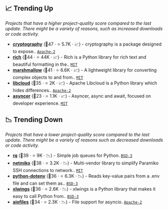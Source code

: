## 📈 Trending Up

_Projects that have a higher project-quality score compared to the last update. There might be a variety of reasons, such as increased downloads or code activity._

- <b><a href="https://github.com/pyca/cryptography">cryptography</a></b> (🥇47 ·  ⭐ 5.7K · 📈) - cryptography is a package designed to expose.. <code><a href="http://bit.ly/3nYMfla">Apache-2</a></code>
- <b><a href="https://github.com/Textualize/rich">rich</a></b> (🥇44 ·  ⭐ 44K · 📈) - Rich is a Python library for rich text and beautiful formatting in the.. <code><a href="http://bit.ly/34MBwT8">MIT</a></code>
- <b><a href="https://github.com/marshmallow-code/marshmallow">marshmallow</a></b> (🥈41 ·  ⭐ 6.6K · 📈) - A lightweight library for converting complex objects to and from.. <code><a href="http://bit.ly/34MBwT8">MIT</a></code>
- <b><a href="https://github.com/apache/libcloud">libcloud</a></b> (🥈35 ·  ⭐ 2K · 📈) - Apache Libcloud is a Python library which hides differences.. <code><a href="http://bit.ly/3nYMfla">Apache-2</a></code>
- <b><a href="https://github.com/tiangolo/asyncer">asyncer</a></b> (🥉23 ·  ⭐ 1.1K · 📈) - Asyncer, async and await, focused on developer experience. <code><a href="http://bit.ly/34MBwT8">MIT</a></code>

## 📉 Trending Down

_Projects that have a lower project-quality score compared to the last update. There might be a variety of reasons such as decreased downloads or code activity._

- <b><a href="https://github.com/rq/rq">rq</a></b> (🥇39 ·  ⭐ 9K · 📉) - Simple job queues for Python. <code><a href="http://bit.ly/3aKzpTv">BSD-3</a></code>
- <b><a href="https://github.com/ktbyers/netmiko">netmiko</a></b> (🥈38 ·  ⭐ 3.2K · 📉) - Multi-vendor library to simplify Paramiko SSH connections to network.. <code><a href="http://bit.ly/34MBwT8">MIT</a></code>
- <b><a href="https://github.com/theskumar/python-dotenv">python-dotenv</a></b> (🥈36 ·  ⭐ 6.3K · 📉) - Reads key-value pairs from a .env file and can set them as.. <code><a href="http://bit.ly/3aKzpTv">BSD-3</a></code>
- <b><a href="https://github.com/xlwings/xlwings">xlwings</a></b> (🥇36 ·  ⭐ 2.6K · 📉) - xlwings is a Python library that makes it easy to call Python from.. <code><a href="http://bit.ly/3aKzpTv">BSD-3</a></code>
- <b><a href="https://github.com/Tinche/aiofiles">aiofiles</a></b> (🥈34 ·  ⭐ 2.3K · 📉) - File support for asyncio. <code><a href="http://bit.ly/3nYMfla">Apache-2</a></code>

